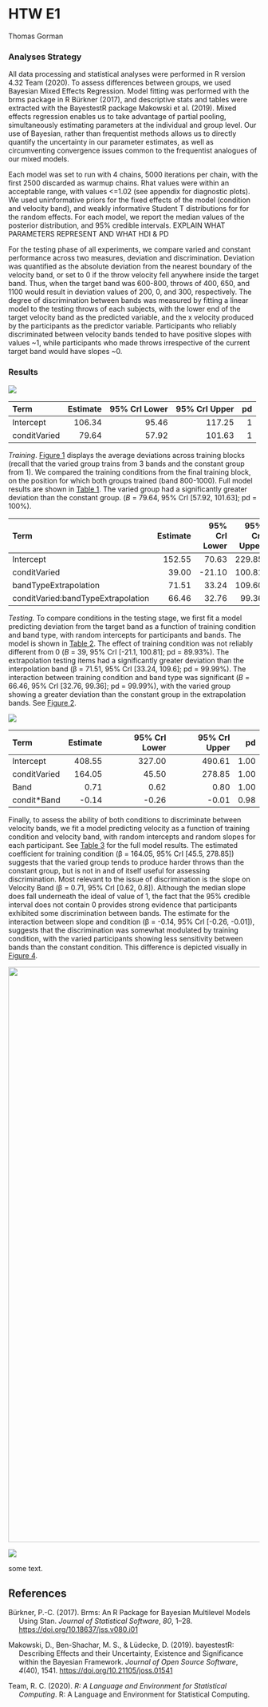 # HTW E1
Thomas Gorman

### Analyses Strategy

All data processing and statistical analyses were performed in R version
4.32 Team (2020). To assess differences between groups, we used Bayesian
Mixed Effects Regression. Model fitting was performed with the brms
package in R Bürkner (2017), and descriptive stats and tables were
extracted with the BayestestR package Makowski et al. (2019). Mixed
effects regression enables us to take advantage of partial pooling,
simultaneously estimating parameters at the individual and group level.
Our use of Bayesian, rather than frequentist methods allows us to
directly quantify the uncertainty in our parameter estimates, as well as
circumventing convergence issues common to the frequentist analogues of
our mixed models.

Each model was set to run with 4 chains, 5000 iterations per chain, with
the first 2500 discarded as warmup chains. Rhat values were within an
acceptable range, with values \<=1.02 (see appendix for diagnostic
plots). We used uninformative priors for the fixed effects of the model
(condition and velocity band), and weakly informative Student T
distributions for for the random effects. For each model, we report the
median values of the posterior distribution, and 95% credible intervals.
EXPLAIN WHAT PARAMETERS REPRESENT AND WHAT HDI & PD

For the testing phase of all experiments, we compare varied and constant
performance across two measures, deviation and discrimination. Deviation
was quantified as the absolute deviation from the nearest boundary of
the velocity band, or set to 0 if the throw velocity fell anywhere
inside the target band. Thus, when the target band was 600-800, throws
of 400, 650, and 1100 would result in deviation values of 200, 0, and
300, respectively. The degree of discrimination between bands was
measured by fitting a linear model to the testing throws of each
subjects, with the lower end of the target velocity band as the
predicted variable, and the x velocity produced by the participants as
the predictor variable. Participants who reliably discriminated between
velocity bands tended to have positive slopes with values ~1, while
participants who made throws irrespective of the current target band
would have slopes ~0.

### Results

![](../Assets/figs/e1_train_deviation.png)

| Term         | Estimate | 95% CrI Lower | 95% CrI Upper |  pd |
|:-------------|---------:|--------------:|--------------:|----:|
| Intercept    |   106.34 |         95.46 |        117.25 |   1 |
| conditVaried |    79.64 |         57.92 |        101.63 |   1 |

  

*Training*. <a href="#fig-e1-train-dev" class="quarto-xref">Figure 1</a>
displays the average deviations across training blocks (recall that the
varied group trains from 3 bands and the constant group from 1). We
compared the training conditions from the final training block, on the
position for which both groups trained (band 800-1000). Full model
results are shown in
<a href="#tbl-e1-train-dist" class="quarto-xref">Table 1</a>. The varied
group had a significantly greater deviation than the constant group.
($B$ = 79.64, 95% CrI \[57.92, 101.63\]; pd = 100%).

| Term                               | Estimate | 95% CrI Lower | 95% CrI Upper |  pd |
|:-----------------------------------|---------:|--------------:|--------------:|----:|
| Intercept                          |   152.55 |         70.63 |        229.85 | 1.0 |
| conditVaried                       |    39.00 |        -21.10 |        100.81 | 0.9 |
| bandTypeExtrapolation              |    71.51 |         33.24 |        109.60 | 1.0 |
| conditVaried:bandTypeExtrapolation |    66.46 |         32.76 |         99.36 | 1.0 |

*Testing.* To compare conditions in the testing stage, we first fit a
model predicting deviation from the target band as a function of
training condition and band type, with random intercepts for
participants and bands. The model is shown in
<a href="#tbl-e1-bmm-dist" class="quarto-xref">Table 2</a>. The effect
of training condition was not reliably different from 0 ($B$ = 39, 95%
CrI \[-21.1, 100.81\]; pd = 89.93%). The extrapolation testing items had
a significantly greater deviation than the interpolation band (β =
71.51, 95% CrI \[33.24, 109.6\]; pd = 99.99%). The interaction between
training condition and band type was significant ($B$ = 66.46, 95% CrI
\[32.76, 99.36\]; pd = 99.99%), with the varied group showing a greater
deviation than the constant group in the extrapolation bands. See
<a href="#fig-e1-test-dev" class="quarto-xref">Figure 2</a>.

![](../Assets/figs/e1_test-dev.png)

  

| Term         | Estimate | 95% CrI Lower | 95% CrI Upper |   pd |
|:-------------|---------:|--------------:|--------------:|-----:|
| Intercept    |   408.55 |        327.00 |        490.61 | 1.00 |
| conditVaried |   164.05 |         45.50 |        278.85 | 1.00 |
| Band         |     0.71 |          0.62 |          0.80 | 1.00 |
| condit\*Band |    -0.14 |         -0.26 |         -0.01 | 0.98 |

Finally, to assess the ability of both conditions to discriminate
between velocity bands, we fit a model predicting velocity as a function
of training condition and velocity band, with random intercepts and
random slopes for each participant. See
<a href="#tbl-e1-bmm-vx" class="quarto-xref">Table 3</a> for the full
model results. The estimated coefficient for training condition (β =
164.05, 95% CrI \[45.5, 278.85\]) suggests that the varied group tends
to produce harder throws than the constant group, but is not in and of
itself useful for assessing discrimination. Most relevant to the issue
of discrimination is the slope on Velocity Band (β = 0.71, 95% CrI
\[0.62, 0.8\]). Although the median slope does fall underneath the ideal
of value of 1, the fact that the 95% credible interval does not contain
0 provides strong evidence that participants exhibited some
discrimination between bands. The estimate for the interaction between
slope and condition (β = -0.14, 95% CrI \[-0.26, -0.01\]), suggests that
the discrimination was somewhat modulated by training condition, with
the varied participants showing less sensitivity between bands than the
constant condition. This difference is depicted visually in
<a href="#fig-e1-test-vx" class="quarto-xref">Figure 4</a>.

<img
src="e1.markdown_strict_files/figure-markdown_strict/fig-e1-test-vx-1.png"
width="1152" />



![](../Assets/figs/e1_test-vx.png)



  
some text.  

## References

<div id="refs" class="references csl-bib-body hanging-indent"
entry-spacing="0" line-spacing="2">

<div id="ref-burknerBrmsPackageBayesian2017" class="csl-entry">

Bürkner, P.-C. (2017). Brms: An R Package for Bayesian Multilevel Models
Using Stan. *Journal of Statistical Software*, *80*, 1–28.
<https://doi.org/10.18637/jss.v080.i01>

</div>

<div id="ref-makowskiBayestestRDescribingEffects2019" class="csl-entry">

Makowski, D., Ben-Shachar, M. S., & Lüdecke, D. (2019).
<span class="nocase">bayestestR</span>: Describing Effects and their
Uncertainty, Existence and Significance within the Bayesian Framework.
*Journal of Open Source Software*, *4*(40), 1541.
<https://doi.org/10.21105/joss.01541>

</div>

<div id="ref-rcoreteamLanguageEnvironmentStatistical2020"
class="csl-entry">

Team, R. C. (2020). *R: A Language and Environment for Statistical
Computing*. R: A Language and Environment for Statistical Computing.

</div>

</div>
